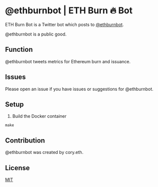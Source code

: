 # @ethburnbot | ETH Burn 🔥 Bot
ETH Burn Bot is a Twitter bot which posts to [@ethburnbot](https://twitter.com/ethburnbot).

@ethburnbot is a public good.

## Function
@ethburnbot tweets metrics for Ethereum burn and issuance.

## Issues
Please open an issue if you have issues or suggestions for @ethburnbot.

## Setup
1. Build the Docker container
```
make
```

## Contribution
@ethburnbot was created by cory.eth.

## License
[MIT](https://opensource.org/licenses/MIT)
